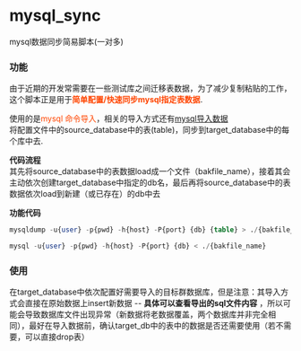 # mysql_sync
mysql数据同步简易脚本(一对多)

### 功能
由于近期的开发常需要在一些测试库之间迁移表数据，为了减少复制粘贴的工作，这个脚本正是用于<span style="color:OrangeRed;">**简单配置/快速同步mysql指定表数据**</span>.   

使用的是<span style="color:OrangeRed;">mysql 命令导入</span>，相关的导入方式还有[mysql导入数据](https://www.runoob.com/mysql/mysql-database-import.html)  
将配置文件中的source_database中的表(table)，同步到target_database中的每个库中去.  

**代码流程**  
其先将source_database中的表数据load成一个文件（bakfile_name），接着其会主动依次创建target_database中指定的db名，最后再将source_database中的表数据依次load到新建（或已存在）的db中去

**功能代码**
```sql
mysqldump -u{user} -p{pwd} -h{host} -P{port} {db} {table} > ./{bakfile_name}

mysql -u{user} -p{pwd} -h{host} -P{port} {db} < ./{bakfile_name}
```
### 使用
在target_database中依次配置好需要导入的目标群数据库，但是注意：其导入方式会直接在原始数据上insert新数据 -- **具体可以查看导出的sql文件内容** ，所以可能会导致数据库文件出现异常（新数据将老数据覆盖，两个数据库并非完全相同），最好在导入数据前，确认target_db中的表中的数据是否还需要使用（若不需要，可以直接drop表）

